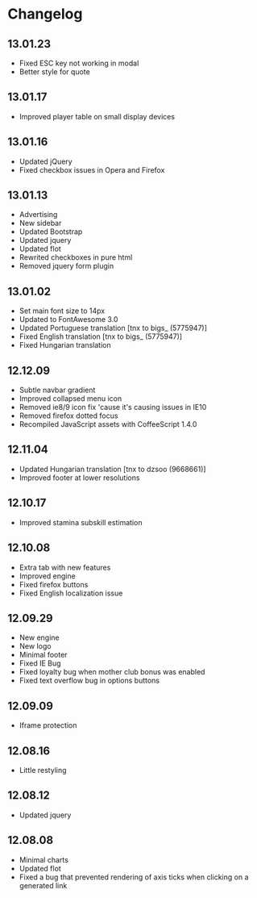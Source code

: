 Changelog
=========

13.01.23
--------
* Fixed ESC key not working in modal
* Better style for quote

13.01.17
--------
* Improved player table on small display devices

13.01.16
--------
* Updated jQuery
* Fixed checkbox issues in Opera and Firefox

13.01.13
--------
* Advertising
* New sidebar
* Updated Bootstrap
* Updated jquery
* Updated flot
* Rewrited checkboxes in pure html
* Removed jquery form plugin

13.01.02
--------
* Set main font size to 14px
* Updated to FontAwesome 3.0
* Updated Portuguese translation [tnx to bigs_ (5775947)]
* Fixed English translation [tnx to bigs_ (5775947)]
* Fixed Hungarian translation

12.12.09
--------
* Subtle navbar gradient
* Improved collapsed menu icon
* Removed ie8/9 icon fix 'cause it's causing issues in IE10
* Removed firefox dotted focus
* Recompiled JavaScript assets with CoffeeScript 1.4.0

12.11.04
--------
* Updated Hungarian translation [tnx to dzsoo (9668661)]
* Improved footer at lower resolutions

12.10.17
--------
* Improved stamina subskill estimation

12.10.08
--------
* Extra tab with new features
* Improved engine
* Fixed firefox buttons
* Fixed English localization issue

12.09.29
--------
* New engine
* New logo
* Minimal footer
* Fixed IE Bug
* Fixed loyalty bug when mother club bonus was enabled
* Fixed text overflow bug in options buttons

12.09.09
--------
* Iframe protection

12.08.16
--------
* Little restyling

12.08.12
--------
* Updated jquery

12.08.08
--------
* Minimal charts
* Updated flot
* Fixed a bug that prevented rendering of axis ticks when clicking on a generated link

